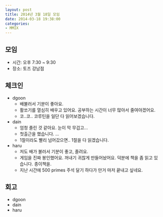 ```yaml
---
layout: post
title: 2014년 3월 18일 모임
date: 2014-03-18 19:38:00
categories:
- MMIX
---
```


## 모임

* 시간: 오후 7:30 ~ 9:30
* 장소: 토즈 강남점

## 체크인

* dgoon
    * 배불러서 기분이 좋아요.
    * 활쏘기를 열심히 배우고 있어요. 공부하는 시간이 너무 많아서 줄여야겠어요.
    * 코..코.. 코루틴을 일단 다 읽어보겠습니다.
* dain
    * 엄청 졸린 것 같아요. 눈이 막 무겁고...
    * 첫출근을 했습니다. ...
    * 1절이라도 빨리 넘어갔으면.. 1절을 다 읽겠습니다.
* haru
    * 저도 배가 불러서 기분이 좋고, 졸려요.
    * 게임을 진짜 봉인했어요. 꺼내기 귀찮게 만들어놨어요. 덕분에 책을 좀 읽고 있습니다. 종이책을.
    * 지난 시간에 500 primes 주석 달기 하다가 만거 마저 끝내고 싶네요.

## 회고

* dgoon
* dain
* haru
